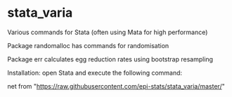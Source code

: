 # stata_varia
Various commands for Stata (often using Mata for high performance)

Package randomalloc has commands for randomisation

Package err calculates egg reduction rates using bootstrap resampling

Installation: open Stata and execute the following command:

net from "https://raw.githubusercontent.com/epi-stats/stata_varia/master/"
